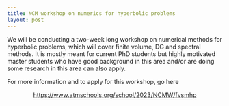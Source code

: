 ```yaml
---
title: NCM workshop on numerics for hyperbolic problems
layout: post
---
```


We will be conducting a two-week long workshop on numerical methods for hyperbolic problems, which will cover finite volume, DG and spectral methods.  It is mostly meant for current PhD students but highly motivated master students who have good background in this area and/or are doing some research in this area can also apply.

For more information and to apply for this workshop, go here

<div style="text-align:center">

<a href="https://www.atmschools.org/school/2023/NCMW/fvsmhp">
https://www.atmschools.org/school/2023/NCMW/fvsmhp</a>

</div>
